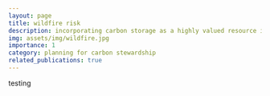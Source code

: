```yaml
---
layout: page
title: wildfire risk
description: incorporating carbon storage as a highly valued resource in wildfire risk assessments
img: assets/img/wildfire.jpg
importance: 1
category: planning for carbon stewardship
related_publications: true
---
```


testing
